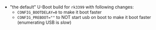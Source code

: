   - "the default" U-Boot build for `rk3399` with following changes:
    - `CONFIG_BOOTDELAY=0` to make it boot faster
    - `CONFIG_PREBOOT=""` to NOT start usb on boot to make it boot faster
      (enumerating USB is _slow_)
